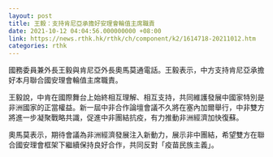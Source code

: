 ```yaml
---
layout: post
title: 王毅：支持肯尼亞承擔好安理會輪值主席職責
date: 2021-10-12 04:04:56.000000000 +08:00
link: https://news.rthk.hk/rthk/ch/component/k2/1614718-20211012.htm
categories: rthk
---
```


國務委員兼外長王毅與肯尼亞外長奧馬莫通電話。王毅表示，中方支持肯尼亞承擔好本月聯合國安理會輪值主席職責。

王毅說，中肯在國際舞台上始終相互理解、相互支持，共同維護發展中國家特別是非洲國家的正當權益。新一屆中非合作論壇會議不久將在塞內加爾舉行，中非雙方將進一步凝聚戰略共識，促進中非團結抗疫，有力推動非洲經濟加快復蘇。

奧馬莫表示，期待會議為非洲經濟發展注入新動力，展示非中團結，希望雙方在聯合國安理會框架下繼續保持良好合作，共同反對「疫苗民族主義」。
